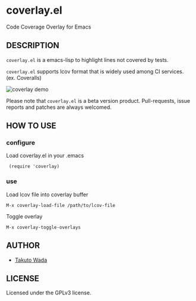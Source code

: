 coverlay.el
================================

Code Coverage Overlay for Emacs


DESCRIPTION
---------------------------------------
`coverlay.el` is a emacs-lisp to highlight lines not covered by tests.

`coverlay.el` supports lcov format that is widely used among CI services. (ex. Coveralls)

![coverlay demo](https://raw.githubusercontent.com/twada/coverlay.el/master/img/coverlay_demo.png "coverlay demo")

Please note that `coverlay.el` is a beta version product. Pull-requests, issue reports and patches are always welcomed.


HOW TO USE
---------------------------------------

### configure

Load coverlay.el in your .emacs

     (require 'coverlay)


### use

Load lcov file into coverlay buffer

    M-x coverlay-load-file /path/to/lcov-file

Toggle overlay

    M-x coverlay-toggle-overlays


AUTHOR
---------------------------------------
* [Takuto Wada](http://github.com/twada)


LICENSE
---------------------------------------
Licensed under the GPLv3 license.
